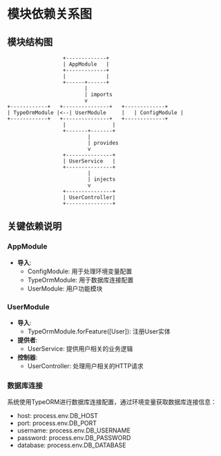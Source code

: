 # 模块依赖关系图

## 模块结构图

```
                  +-------------+
                  | AppModule   |
                  +-------------+
                  |             |
                  +------+------+
                         |
                         | imports
                         v
+------------+   +---------------+   +-------------+
| TypeOrmModule |<--| UserModule     |   | ConfigModule |
+------------+   +---------------+   +-------------+
                  |               |
                  +-------+-------+
                          |
                          | provides
                          v
                  +---------------+
                  | UserService   |
                  +---------------+
                          |
                          | injects
                          v
                  +---------------+
                  | UserController|
                  +---------------+
```

## 关键依赖说明

### AppModule

- **导入**: 
  - ConfigModule: 用于处理环境变量配置
  - TypeOrmModule: 用于数据库连接配置
  - UserModule: 用户功能模块

### UserModule

- **导入**:
  - TypeOrmModule.forFeature([User]): 注册User实体
- **提供者**:
  - UserService: 提供用户相关的业务逻辑
- **控制器**:
  - UserController: 处理用户相关的HTTP请求

### 数据库连接

系统使用TypeORM进行数据库连接配置，通过环境变量获取数据库连接信息：

- host: process.env.DB_HOST
- port: process.env.DB_PORT
- username: process.env.DB_USERNAME
- password: process.env.DB_PASSWORD
- database: process.env.DB_DATABASE 